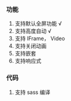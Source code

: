 ### 功能
1. 支持默认全屏功能 √
2. 支持高度自动 √
3. 支持 IFrame， Video
4. 支持关闭动画
5. 支持嵌套
6. 支持响应式

### 代码
1. 支持 sass 编译
